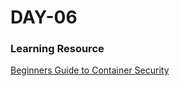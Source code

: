 <h1> DAY-06 </h1>

<h3>Learning Resource</h3>

[Beginners Guide to Container Security](https://infosecwriteups.com/beginners-guide-to-container-security-f7e671522ae3)
